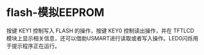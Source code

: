 # flash-模拟EEPROM

按键 KEY1 控制写入 FLASH 的操作，按键 KEY0 控制读出操作，并在 TFTLCD 模块上显示相关信息，还可以借助USMART进行读取或者写入操作。LED0闪烁用于提示程序正在运行。
